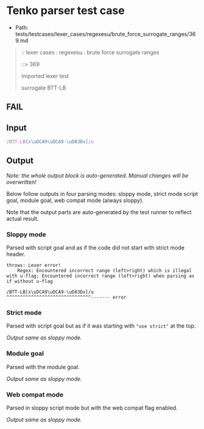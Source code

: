 # Tenko parser test case

- Path: tests/testcases/lexer_cases/regexesu/brute_force_surrogate_ranges/369.md

> :: lexer cases : regexesu : brute force surrogate ranges
>
> ::> 369
>
> Imported lexer test
>
> surrogate BTT-LB

## FAIL

## Input

`````js
/BTT-LB[x\uDCA9\uDCA9-\uD83Dx]/u
`````

## Output

_Note: the whole output block is auto-generated. Manual changes will be overwritten!_

Below follow outputs in four parsing modes: sloppy mode, strict mode script goal, module goal, web compat mode (always sloppy).

Note that the output parts are auto-generated by the test runner to reflect actual result.

### Sloppy mode

Parsed with script goal and as if the code did not start with strict mode header.

`````
throws: Lexer error!
    Regex: Encountered incorrect range (left>right) which is illegal with u-flag; Encountered incorrect range (left>right) when parsing as if without u-flag

/BTT-LB[x\uDCA9\uDCA9-\uD83Dx]/u
^^^^^^^^^^^^^^^^^^^^^^^^^^^^^^^------- error
`````

### Strict mode

Parsed with script goal but as if it was starting with `"use strict"` at the top.

_Output same as sloppy mode._

### Module goal

Parsed with the module goal.

_Output same as sloppy mode._

### Web compat mode

Parsed in sloppy script mode but with the web compat flag enabled.

_Output same as sloppy mode._
